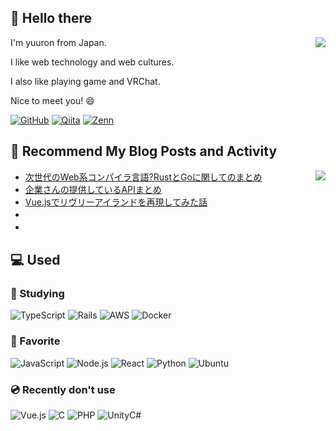 ## 👋 Hello there
<div>
<div><img align="right" src="https://github-readme-stats.vercel.app/api?username=yuron3141&show_icons=true&line_height=24" /></div>
<div>
<!-- INTRODUCTION:START -->
<p>I'm yuuron from Japan.</p>
<p>I like web technology and web cultures.</p>
<p>I also like playing game and VRChat.</p>
<p>Nice to meet you! 😄</p>


[![GitHub](https://img.shields.io/badge/-yuron3141-181717.svg?logo=github&style=flat)](https://github.com/yuron3141)
[![Qiita](https://img.shields.io/badge/yuron3141-55c500.svg?&style=flat&logo=Qiita&logoColor=white)](https://qiita.com/yuron3141)
[![Zenn](https://img.shields.io/badge/yuron3141-3EA8FF.svg?&style=flat&logo=Zenn&logoColor=white)](https://zenn.dev/yuron3141)

<!-- INTRODUCTION:END -->
</div>
</div>

## 📝 Recommend My Blog Posts and Activity

<div><img align="right" src="https://github-readme-stats.vercel.app/api/top-langs?username=yuron3141&show_icons=true&locale=en&layout=compact" /></div>
<!-- BLOG-POST-LIST:START -->

- [次世代のWeb系コンパイラ言語?RustとGoに関してのまとめ](https://yuuronacademy.com/article/2022/12/26/329/)
- [企業さんの提供しているAPIまとめ](https://qiita.com/yuron3141/items/425933992b10ea74ee20)
- [Vue.jsでリヴリーアイランドを再現してみた話](https://yuuronacademy.com/article/2022/04/29/85/)
- 　
- 　

<!-- BLOG-POST-LIST:END -->

## 💻 Used
### 🌱 Studying
![TypeScript](https://img.shields.io/badge/-TypeScript-007ACC?style=flat&logo=typescript&amp;logoColor=white)
![Rails](https://img.shields.io/badge/Rails-%23CC0000.svg?logo=ruby-on-rails&amp;style=flat&amp;logoColor=white)
![AWS](https://img.shields.io/badge/Amazon%20AWS-232F3E.svg?logo=amazon-aws&amp;style=flat&amp;logoColor=white)
![Docker](https://img.shields.io/badge/-Docker-%230db7ed.svg?logo=docker&amp;style=flat&amp;logoColor=white)

### 💙 Favorite
![JavaScript](https://img.shields.io/badge/JavaScript-276DC3.svg?logo=javascript&amp;style=flat)
![Node.js](https://img.shields.io/badge/Node.js-6DA55F.svg?logo=node.js&style=flat&logoColor=white)
![React](https://img.shields.io/badge/React-%2320232a.svg?logo=react&style=flat)
![Python](https://img.shields.io/badge/-Python-F9DC3E.svg?logo=python&amp;style=flat)
![Ubuntu](https://img.shields.io/badge/-Linux%20Ubuntu-6F52B5.svg?logo=ubuntu&amp;style=flat)

### 💿 Recently don't use
![Vue.js](https://img.shields.io/badge/Vue.js-%2335495e.svg?logo=vuedotjs&style=flat)
![C](https://img.shields.io/badge/C-4640b8.svg?logo=C&amp;style=flat)
![PHP](https://img.shields.io/badge/PHP-777BB4.svg?logo=PHP&amp;style=flat&amp;logoColor=ccc)
![UnityC#](https://img.shields.io/badge/Unity%20C%23-%23000000.svg?logo=unity&amp;style=flat&amp;logoColor=white)
